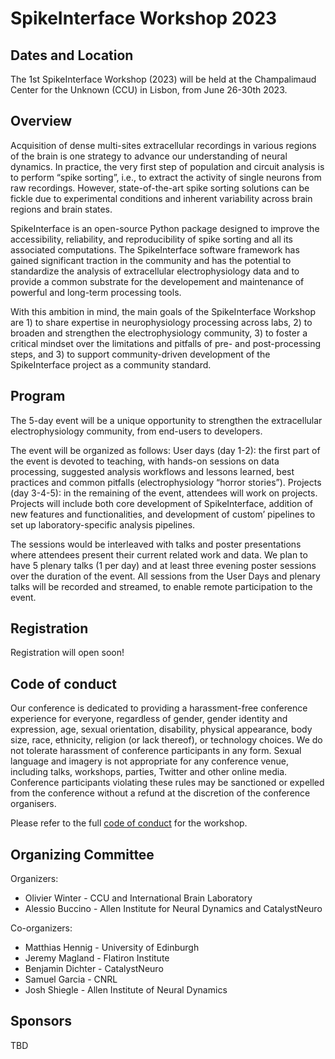 # SpikeInterface Workshop 2023

## Dates and Location

The 1st SpikeInterface Workshop (2023) will be held at the  Champalimaud Center for the Unknown (CCU) in Lisbon, from June 26-30th 2023.

## Overview

Acquisition of dense multi-sites extracellular recordings in various regions of the brain is one strategy to advance our understanding of neural dynamics. In practice, the very first step of population and circuit analysis is to perform “spike sorting”, i.e., to extract the activity of single neurons from raw recordings. However, state-of-the-art spike sorting solutions can be fickle due to experimental conditions and inherent variability across brain regions and brain states.

SpikeInterface is an open-source Python package designed to improve the accessibility, reliability, and reproducibility of spike sorting and all its associated computations. 
The SpikeInterface software framework has gained significant traction in the community and has the potential to standardize the analysis of extracellular electrophysiology data and to provide a common substrate for the developement and maintenance of powerful and long-term processing tools.

With this ambition in mind, the main goals of the SpikeInterface Workshop are 1) to share expertise in neurophysiology processing across labs, 2) to broaden and strengthen the electrophysiology community, 3) to foster a critical mindset over the limitations and pitfalls of pre- and post-processing steps, and 3) to support community-driven development of the SpikeInterface project as a community standard.


## Program

The 5-day event will be a unique opportunity to strengthen the extracellular electrophysiology community, from end-users to developers. 

The event will be organized as follows:
User days (day 1-2): the first part of the event is devoted to teaching, with hands-on sessions on data processing, suggested analysis workflows and lessons learned, best practices and common pitfalls (electrophysiology “horror stories”). 
Projects (day 3-4-5): in the remaining of the event, attendees will work on projects. Projects will include both core development of SpikeInterface, addition of new features and functionalities, and development of custom’ pipelines to set up laboratory-specific analysis pipelines.

The sessions would be interleaved with talks and poster presentations where attendees present their current related work and data. We plan to have 5 plenary talks (1 per day) and at least three evening poster sessions over the duration of the event.
All sessions from the User Days and plenary talks will be recorded and streamed, to enable remote participation to the event. 


## Registration

Registration will open soon!

## Code of conduct

Our conference is dedicated to providing a harassment-free conference experience for everyone, regardless of gender, gender identity and expression, age, sexual orientation, disability, physical appearance, body size, race, ethnicity, religion (or lack thereof), or technology choices. We do not tolerate harassment of conference participants in any form. Sexual language and imagery is not appropriate for any conference venue, including talks, workshops, parties, Twitter and other online media. Conference participants violating these rules may be sanctioned or expelled from the conference without a refund at the discretion of the conference organisers.

Please refer to the  full [code of conduct](CODE_OF_CONDUCT.md) for the workshop.

## Organizing Committee

Organizers:
* Olivier Winter - CCU and International Brain Laboratory
* Alessio Buccino - Allen Institute for Neural Dynamics and CatalystNeuro

Co-organizers:

* Matthias Hennig - University of Edinburgh
* Jeremy Magland - Flatiron Institute
* Benjamin Dichter - CatalystNeuro
* Samuel Garcia - CNRL
* Josh Shiegle - Allen Institute of Neural Dynamics


## Sponsors

TBD
